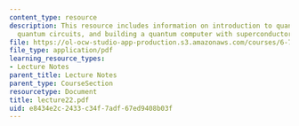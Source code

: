 ```yaml
---
content_type: resource
description: This resource includes information on introduction to quantum computation,
  quantum circuits, and building a quantum computer with superconductors.
file: https://ol-ocw-studio-app-production.s3.amazonaws.com/courses/6-763-applied-superconductivity-fall-2005/e8434e2c2433c34f7adf67ed9408b03f_lecture22.pdf
file_type: application/pdf
learning_resource_types:
- Lecture Notes
parent_title: Lecture Notes
parent_type: CourseSection
resourcetype: Document
title: lecture22.pdf
uid: e8434e2c-2433-c34f-7adf-67ed9408b03f
---
```

